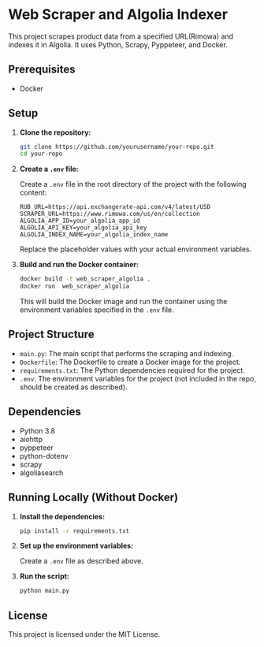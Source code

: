 # Web Scraper and Algolia Indexer

This project scrapes product data from a specified URL(Rimowa) and indexes it in Algolia. It uses Python, Scrapy, Pyppeteer, and Docker.

## Prerequisites

- Docker

## Setup

1. **Clone the repository:**

   ```sh
   git clone https://github.com/yourusername/your-repo.git
   cd your-repo
   ```

2. **Create a `.env` file:**

   Create a `.env` file in the root directory of the project with the following content:

   ```env
   RUB_URL=https://api.exchangerate-api.com/v4/latest/USD
   SCRAPER_URL=https://www.rimowa.com/us/en/collection
   ALGOLIA_APP_ID=your_algolia_app_id
   ALGOLIA_API_KEY=your_algolia_api_key
   ALGOLIA_INDEX_NAME=your_algolia_index_name
   ```

   Replace the placeholder values with your actual environment variables.

3. **Build and run the Docker container:**

   ```sh
   docker build -t web_scraper_algolia .
   docker run  web_scraper_algolia
   ```

   This will build the Docker image and run the container using the environment variables specified in the `.env` file.

## Project Structure

- `main.py`: The main script that performs the scraping and indexing.
- `Dockerfile`: The Dockerfile to create a Docker image for the project.
- `requirements.txt`: The Python dependencies required for the project.
- `.env`: The environment variables for the project (not included in the repo, should be created as described).

## Dependencies

- Python 3.8
- aiohttp
- pyppeteer
- python-dotenv
- scrapy
- algoliasearch

## Running Locally (Without Docker)

1. **Install the dependencies:**

   ```sh
   pip install -r requirements.txt
   ```

2. **Set up the environment variables:**

   Create a `.env` file as described above.

3. **Run the script:**

   ```sh
   python main.py
   ```

## License

This project is licensed under the MIT License.
